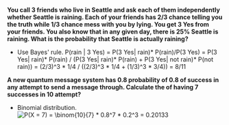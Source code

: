 **You call 3 friends who live in Seattle and ask each of them independently whether Seattle is raining. Each of your friends has 2/3 chance telling you the truth while 1/3 chance mess with you by lying. You get 3 Yes from your friends. You also know that in any given day, there is 25% Seattle is raining. What is the probability that Seattle is actually raining?**
* Use Bayes' rule. P(rain | 3 Yes) = P(3 Yes| rain)* P(rain)/P(3 Yes) = P(3 Yes| rain)* P(rain) / (P(3 Yes| rain)* P(rain) + P(3 Yes| not rain)* P(not rain)) = (2/3)^3 * 1/4 / ((2/3)^3 * 1/4 + (1/3)^3 * 3/4)) = 8/11

**A new quantum message system has 0.8 probability of 0.8 of success in any attempt to send a message through. Calculate the of having 7 successes in 10 attempt?**
* Binomial distribution. <img src="https://latex.codecogs.com/gif.latex?P(X&space;=&space;7)&space;=&space;\binom{10}{7}&space;*&space;0.8^7&space;*&space;0.2^3&space;=&space;0.20133" title="P(X = 7) = \binom{10}{7} * 0.8^7 * 0.2^3 = 0.20133" />

